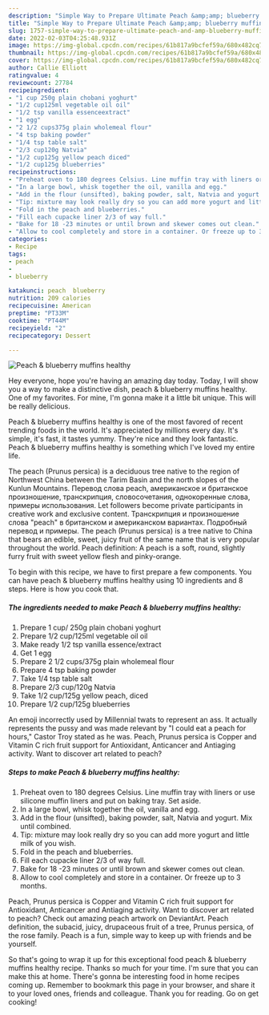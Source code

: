 ```yaml
---
description: "Simple Way to Prepare Ultimate Peach &amp;amp; blueberry muffins healthy"
title: "Simple Way to Prepare Ultimate Peach &amp;amp; blueberry muffins healthy"
slug: 1757-simple-way-to-prepare-ultimate-peach-and-amp-blueberry-muffins-healthy
date: 2022-02-03T04:25:48.931Z
image: https://img-global.cpcdn.com/recipes/61b817a9bcfef59a/680x482cq70/peach-blueberry-muffins-healthy-recipe-main-photo.jpg
thumbnail: https://img-global.cpcdn.com/recipes/61b817a9bcfef59a/680x482cq70/peach-blueberry-muffins-healthy-recipe-main-photo.jpg
cover: https://img-global.cpcdn.com/recipes/61b817a9bcfef59a/680x482cq70/peach-blueberry-muffins-healthy-recipe-main-photo.jpg
author: Callie Elliott
ratingvalue: 4
reviewcount: 27784
recipeingredient:
- "1 cup 250g plain chobani yoghurt"
- "1/2 cup125ml vegetable oil oil"
- "1/2 tsp vanilla essenceextract"
- "1 egg"
- "2 1/2 cups375g plain wholemeal flour"
- "4 tsp baking powder"
- "1/4 tsp table salt"
- "2/3 cup120g Natvia"
- "1/2 cup125g yellow peach diced"
- "1/2 cup125g blueberries"
recipeinstructions:
- "Preheat oven to 180 degrees Celsius. Line muffin tray with liners or use silicone muffin liners and put on baking tray. Set aside."
- "In a large bowl, whisk together the oil, vanilla and egg."
- "Add in the flour (unsifted), baking powder, salt, Natvia and yogurt. Mix until combined."
- "Tip: mixture may look really dry so you can add more yogurt and little milk of you wish."
- "Fold in the peach and blueberries."
- "Fill each cupacke liner 2/3 of way full."
- "Bake for 18 -23 minutes or until brown and skewer comes out clean."
- "Allow to cool completely and store in a container. Or freeze up to 3 months."
categories:
- Recipe
tags:
- peach
- 
- blueberry

katakunci: peach  blueberry 
nutrition: 209 calories
recipecuisine: American
preptime: "PT33M"
cooktime: "PT44M"
recipeyield: "2"
recipecategory: Dessert

---
```



![Peach &amp; blueberry muffins healthy](https://img-global.cpcdn.com/recipes/61b817a9bcfef59a/680x482cq70/peach-blueberry-muffins-healthy-recipe-main-photo.jpg)

Hey everyone, hope you're having an amazing day today. Today, I will show you a way to make a distinctive dish, peach &amp; blueberry muffins healthy. One of my favorites. For mine, I'm gonna make it a little bit unique. This will be really delicious.

Peach &amp; blueberry muffins healthy is one of the most favored of recent trending foods in the world. It's appreciated by millions every day. It's simple, it's fast, it tastes yummy. They're nice and they look fantastic. Peach &amp; blueberry muffins healthy is something which I've loved my entire life.

The peach (Prunus persica) is a deciduous tree native to the region of Northwest China between the Tarim Basin and the north slopes of the Kunlun Mountains. Перевод слова peach, американское и британское произношение, транскрипция, словосочетания, однокоренные слова, примеры использования. Let followers become private participants in creative work and exclusive content. Транскрипция и произношение слова &#34;peach&#34; в британском и американском вариантах. Подробный перевод и примеры. The peach (Prunus persica) is a tree native to China that bears an edible, sweet, juicy fruit of the same name that is very popular throughout the world. Peach definition: A peach is a soft, round, slightly furry fruit with sweet yellow flesh and pinky-orange.


To begin with this recipe, we have to first prepare a few components. You can have peach &amp; blueberry muffins healthy using 10 ingredients and 8 steps. Here is how you cook that.

<!--inarticleads1-->

##### The ingredients needed to make Peach &amp; blueberry muffins healthy:

1. Prepare 1 cup/ 250g plain chobani yoghurt
1. Prepare 1/2 cup/125ml vegetable oil oil
1. Make ready 1/2 tsp vanilla essence/extract
1. Get 1 egg
1. Prepare 2 1/2 cups/375g plain wholemeal flour
1. Prepare 4 tsp baking powder
1. Take 1/4 tsp table salt
1. Prepare 2/3 cup/120g Natvia
1. Take 1/2 cup/125g yellow peach, diced
1. Prepare 1/2 cup/125g blueberries


An emoji incorrectly used by Millennial twats to represent an ass. It actually represents the pussy and was made relevant by &#34;I could eat a peach for hours,&#34; Castor Troy stated as he was. Peach, Prunus persica is Copper and Vitamin C rich fruit support for Antioxidant, Anticancer and Antiaging activity. Want to discover art related to peach? 

<!--inarticleads2-->

##### Steps to make Peach &amp; blueberry muffins healthy:

1. Preheat oven to 180 degrees Celsius. Line muffin tray with liners or use silicone muffin liners and put on baking tray. Set aside.
1. In a large bowl, whisk together the oil, vanilla and egg.
1. Add in the flour (unsifted), baking powder, salt, Natvia and yogurt. Mix until combined.
1. Tip: mixture may look really dry so you can add more yogurt and little milk of you wish.
1. Fold in the peach and blueberries.
1. Fill each cupacke liner 2/3 of way full.
1. Bake for 18 -23 minutes or until brown and skewer comes out clean.
1. Allow to cool completely and store in a container. Or freeze up to 3 months.


Peach, Prunus persica is Copper and Vitamin C rich fruit support for Antioxidant, Anticancer and Antiaging activity. Want to discover art related to peach? Check out amazing peach artwork on DeviantArt. Peach definition, the subacid, juicy, drupaceous fruit of a tree, Prunus persica, of the rose family. Peach is a fun, simple way to keep up with friends and be yourself. 

So that's going to wrap it up for this exceptional food peach &amp; blueberry muffins healthy recipe. Thanks so much for your time. I'm sure that you can make this at home. There's gonna be interesting food in home recipes coming up. Remember to bookmark this page in your browser, and share it to your loved ones, friends and colleague. Thank you for reading. Go on get cooking!
